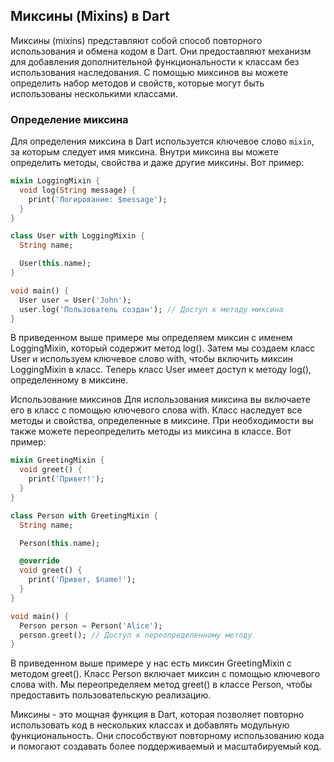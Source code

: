 ## Миксины (Mixins) в Dart

Миксины (mixins) представляют собой способ повторного использования и обмена кодом в Dart. Они предоставляют механизм для добавления дополнительной функциональности к классам без использования наследования. С помощью миксинов вы можете определить набор методов и свойств, которые могут быть использованы несколькими классами.

### Определение миксина

Для определения миксина в Dart используется ключевое слово `mixin`, за которым следует имя миксина. Внутри миксина вы можете определить методы, свойства и даже другие миксины. Вот пример:

```dart
mixin LoggingMixin {
  void log(String message) {
    print('Логирование: $message');
  }
}

class User with LoggingMixin {
  String name;

  User(this.name);
}

void main() {
  User user = User('John');
  user.log('Пользователь создан'); // Доступ к методу миксина
}
```

В приведенном выше примере мы определяем миксин с именем LoggingMixin, который содержит метод log(). Затем мы создаем класс User и используем ключевое слово with, чтобы включить миксин LoggingMixin в класс. Теперь класс User имеет доступ к методу log(), определенному в миксине.

Использование миксинов
Для использования миксина вы включаете его в класс с помощью ключевого слова with. Класс наследует все методы и свойства, определенные в миксине. При необходимости вы также можете переопределить методы из миксина в классе. Вот пример:
```dart
mixin GreetingMixin {
  void greet() {
    print('Привет!');
  }
}

class Person with GreetingMixin {
  String name;

  Person(this.name);

  @override
  void greet() {
    print('Привет, $name!');
  }
}

void main() {
  Person person = Person('Alice');
  person.greet(); // Доступ к переопределенному методу
}
```
В приведенном выше примере у нас есть миксин GreetingMixin с методом greet(). Класс Person включает миксин с помощью ключевого слова with. Мы переопределяем метод greet() в классе Person, чтобы предоставить пользовательскую реализацию.

Миксины - это мощная функция в Dart, которая позволяет повторно использовать код в нескольких классах и добавлять модульную функциональность. Они способствуют повторному использованию кода и помогают создавать более поддерживаемый и масштабируемый код.